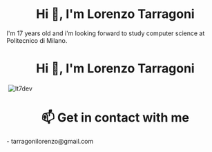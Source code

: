 <h1 align="center">Hi 👋, I'm Lorenzo Tarragoni</h1>
I'm 17 years old and i'm looking forward to study computer science at Politecnico di Milano.

<h1 align="center">Hi 👋, I'm Lorenzo Tarragoni</h1>

<p>&nbsp;<img align="center" src="https://github-readme-stats.vercel.app/api?username=lt7dev&show_icons=true&locale=en" alt="lt7dev" /></p>

<h1 align="center">📫 Get in contact with me</h1>
- tarragonilorenzo@gmail.com
